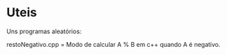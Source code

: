 # Uteis
Uns programas aleatórios:

restoNegativo.cpp = Modo de calcular A % B em c++ quando A é negativo.
